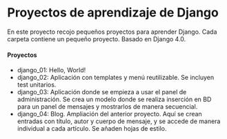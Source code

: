 # Proyectos de aprendizaje de Django

En este proyecto recojo pequeños proyectos para aprender Django.
Cada carpeta contiene un pequeño proyecto.
Basado en Django 4.0.

#### Proyectos
- django_01: Hello, World!
- django_02: Aplicación con templates y menú reutilizable. Se incluyen test unitarios.
- django_03: Aplicación donde se empieza a usar el panel de administración. Se crea un modelo donde se realiza inserción en BD para un panel de mensajes y mostrarlos de manera secuencial.
- django_04: Blog. Ampliación del anterior proyecto. Aquí se crean entradas con título, autor y cuerpo de mensaje, y se accede de manera individual a cada artículo. Se añaden hojas de estilo.
